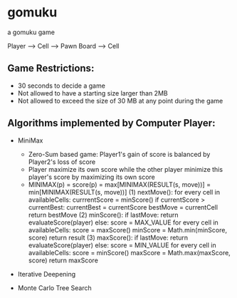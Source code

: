 # gomuku

a gomuku game

Player --> Cell --> Pawn
Board --> Cell

## Game Restrictions:
- 30 seconds to decide a game
- Not allowed to have a starting size larger than 2MB
- Not allowed to exceed the size of 30 MB at any point during the game

## Algorithms implemented by Computer Player:

- MiniMax
	* Zero-Sum based game: Player1's gain of score is balanced by Player2's loss of score
	* Player maximize its own score while the other player minimize this player's score by maximizing its own score
	* MINIMAX(p) = score(p) <if it is last move>
				 = max[MINIMAX(RESULT(s, move))] <if p = MAX>
				 = min[MINIMAX(RESULT(s, move))] <if p = MIN>
	(1) nextMove():
	for every cell in availableCells:
		currrentScore = minScore()
		if currentScore > currentBest:
			currentBest = currentScore
			bestMove = currentCell
	return bestMove
	(2) minScore():
	if lastMove: return evaluateScore(player)
	else:
		score = MAX_VALUE
		for every cell in availableCells:
			score = maxScore()
			minScore = Math.min(minScore, score)
	return result
	(3) maxScore():
	if lastMove: return evaluateScore(player)
	else:
		score = MIN_VALUE
		for every cell in availableCells:
		score = minScore()
		maxScore = Math.max(maxScore, score)
	return maxScore

- Iterative Deepening

- Monte Carlo Tree Search

